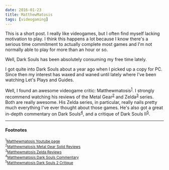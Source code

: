 ```yaml
---
date: 2016-01-23
title: MatthewMatosis
tags: [videogaming]
---
```


This is a short post.
I really like videogames, but I often find myself lacking motivation to play.
I think this happens a lot because I know there's a serious time commitment to
actually complete most games and I'm not normally able to play for more than
an hour or so.

Well, Dark Souls has been absolutely consuming my free time lately.

I got quite into Dark Souls about a year ago when I picked up a copy for PC.
Since then my interest has waxed and waned until lately where I've been
watching Let's Plays and Guides.

Well, I found an awesome videogame critic: Matthewmatosis<sup><a href="#2016-01-23_ref1">1</a></sup>.
I strongly recommend watching his reviews of the Metal Gear<sup><a href="#2016-01-23_ref2">2</a></sup> and Zelda<sup><a href="#2016-01-23_ref3">3</a></sup> series.
Both are really awesome.  His Zelda series, in particular, really nails pretty
much everything I've ever thought about those games.  He's also got a great
in-depth commentary on Dark Souls<sup><a href="#2016-01-23_ref4">4</a></sup>, and a critique of Dark Souls II<sup><a href="#2016-01-23_ref5">5</a></sup>.

----
#### Footnotes
<sub><sup id="2016-01-23_ref1">1</sup><a href="https://www.youtube.com/user/Matthewmatosis/videos">Matthewmatosis Youtube page</a></sub><br />
<sub><sup id="2016-01-23_ref2">2</sup><a href="https://www.youtube.com/watch?v=d5jBGtNVrS4&list=PLdg60-UktzB6NLg6C9-AVN1H5SXjo97xc">Matthewmatosis Metal Gear Solid Reviews</a></sub><br />
<sub><sup id="2016-01-23_ref3">3</sup><a href="https://www.youtube.com/watch?v=o908SWJ8ulc&list=PLdg60-UktzB7FOxFNrVBmNZN7jqhkQdIu">Matthewmatosis Zelda Reviews</a></sub><br />
<sub><sup id="2016-01-23_ref4">4</sup><a href="https://www.youtube.com/watch?v=EV16ROaHVfo">Matthewmatosis Dark Souls Commentary</a></sub><br />
<sub><sup id="2016-01-23_ref5">5</sup><a href="https://www.youtube.com/watch?v=UScsme8didI">Matthewmatosis Dark Souls 2 Critique</a></sub><br />

